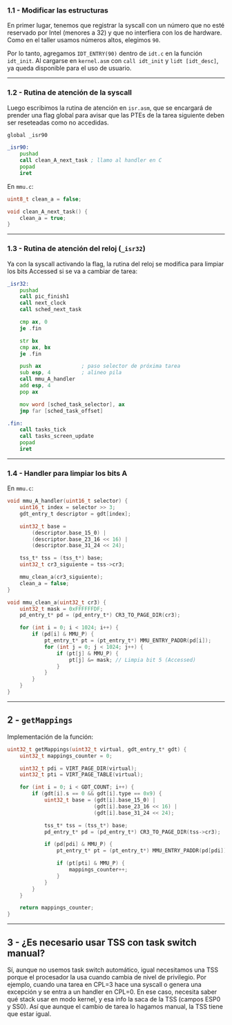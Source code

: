 
### 1.1 - Modificar las estructuras

En primer lugar, tenemos que registrar la syscall con un número que no esté reservado por Intel (menores a 32) y que no interfiera con los de hardware. Como en el taller usamos números altos, elegimos `90`.

Por lo tanto, agregamos `IDT_ENTRY(90)` dentro de `idt.c` en la función `idt_init`. Al cargarse en `kernel.asm` con `call idt_init` y `lidt [idt_desc]`, ya queda disponible para el uso de usuario.

---

### 1.2 - Rutina de atención de la syscall

Luego escribimos la rutina de atención en `isr.asm`, que se encargará de prender una flag global para avisar que las PTEs de la tarea siguiente deben ser reseteadas como no accedidas.

```asm
global _isr90

_isr90:
    pushad
    call clean_A_next_task ; llamo al handler en C
    popad
    iret
```

En `mmu.c`:

```c
uint8_t clean_a = false;

void clean_A_next_task() {
    clean_a = true;
}
```

---

### 1.3 - Rutina de atención del reloj (`_isr32`)

Ya con la syscall activando la flag, la rutina del reloj se modifica para limpiar los bits Accessed si se va a cambiar de tarea:

```asm
_isr32:
    pushad
    call pic_finish1
    call next_clock
    call sched_next_task

    cmp ax, 0
    je .fin

    str bx
    cmp ax, bx
    je .fin

    push ax             ; paso selector de próxima tarea
    sub esp, 4          ; alineo pila
    call mmu_A_handler
    add esp, 4
    pop ax

    mov word [sched_task_selector], ax
    jmp far [sched_task_offset]

.fin:
    call tasks_tick
    call tasks_screen_update
    popad
    iret
```

---

### 1.4 - Handler para limpiar los bits A

En `mmu.c`:

```c
void mmu_A_handler(uint16_t selector) {
    uint16_t index = selector >> 3;
    gdt_entry_t descriptor = gdt[index];

    uint32_t base =
        (descriptor.base_15_0) |
        (descriptor.base_23_16 << 16) |
        (descriptor.base_31_24 << 24);

    tss_t* tss = (tss_t*) base;
    uint32_t cr3_siguiente = tss->cr3;

    mmu_clean_a(cr3_siguiente);
    clean_a = false;
}

void mmu_clean_a(uint32_t cr3) {
    uint32_t mask = 0xFFFFFFDF;
    pd_entry_t* pd = (pd_entry_t*) CR3_TO_PAGE_DIR(cr3);

    for (int i = 0; i < 1024; i++) {
        if (pd[i] & MMU_P) {
            pt_entry_t* pt = (pt_entry_t*) MMU_ENTRY_PADDR(pd[i]);
            for (int j = 0; j < 1024; j++) {
                if (pt[j] & MMU_P) {
                    pt[j] &= mask; // Limpia bit 5 (Accessed)
                }
            }
        }
    }
}
```

---

## 2 - `getMappings`

Implementación de la función:

```c
uint32_t getMappings(uint32_t virtual, gdt_entry_t* gdt) {
    uint32_t mappings_counter = 0;

    uint32_t pdi = VIRT_PAGE_DIR(virtual);
    uint32_t pti = VIRT_PAGE_TABLE(virtual);

    for (int i = 0; i < GDT_COUNT; i++) {
        if (gdt[i].s == 0 && gdt[i].type == 0x9) {
            uint32_t base = (gdt[i].base_15_0) |
                            (gdt[i].base_23_16 << 16) |
                            (gdt[i].base_31_24 << 24);

            tss_t* tss = (tss_t*) base;
            pd_entry_t* pd = (pd_entry_t*) CR3_TO_PAGE_DIR(tss->cr3);

            if (pd[pdi] & MMU_P) {
                pt_entry_t* pt = (pt_entry_t*) MMU_ENTRY_PADDR(pd[pdi]);

                if (pt[pti] & MMU_P) {
                    mappings_counter++;
                }
            }
        }
    }

    return mappings_counter;
}
```

---

## 3 - ¿Es necesario usar TSS con task switch manual?

Sí, aunque no usemos task switch automático, igual necesitamos una TSS porque el procesador la usa cuando cambia de nivel de privilegio. Por ejemplo, cuando una tarea en CPL=3 hace una syscall o genera una excepción y se entra a un handler en CPL=0. En ese caso, necesita saber qué stack usar en modo kernel, y esa info la saca de la TSS (campos ESP0 y SS0). Así que aunque el cambio de tarea lo hagamos manual, la TSS tiene que estar igual.

```


```
